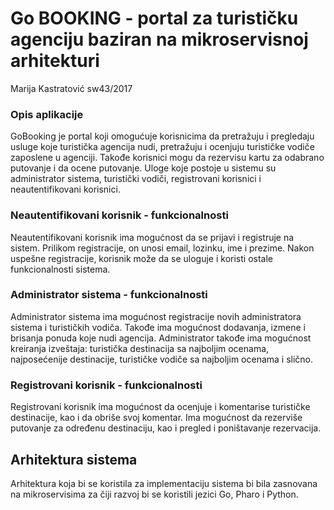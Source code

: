 <h1>Go BOOKING - portal za turističku agenciju baziran na mikroservisnoj arhitekturi</h1>

Marija Kastratović sw43/2017

<h3>Opis aplikacije</h3>

GoBooking je portal koji omogućuje korisnicima da pretražuju i pregledaju usluge koje turistička agencija nudi, pretražuju i ocenjuju turističke vodiče zaposlene u agenciji. Takođe korisnici mogu da rezervisu kartu za odabrano putovanje i da ocene putovanje. Uloge koje postoje u sistemu su administrator sistema, turistički vodiči, registrovani korisnici i neautentifikovani korisnici.

<h3>Neautentifikovani korisnik - funkcionalnosti</h3>

Neautentifikovani korisnik ima mogućnost da se prijavi i registruje na sistem. Prilikom registracije, on unosi email, lozinku, ime i prezime. Nakon uspešne registracije, korisnik može da se uloguje i koristi ostale funkcionalnosti sistema. 

<h3>Administrator sistema - funkcionalnosti</h3>

Administrator sistema ima mogućnost registracije novih administratora sistema i turističkih vodiča. Takođe ima mogućnost dodavanja, izmene i brisanja ponuda koje nudi agencija. Administrator takođe ima mogućnost kreiranja izveštaja: turistička destinacija sa najboljim ocenama, najposećenije destinacije, turističke vodiče sa najboljim ocenama i slično.

<h3>Registrovani korisnik - funkcionalnosti</h3>

Registrovani korisnik ima mogućnost da ocenjuje i komentarise turističke destinacije, kao i da obriše svoj komentar. Ima mogućnost da rezerviše putovanje za određenu destinaciju, kao i pregled i poništavanje rezervacija. 

<h2>Arhitektura sistema</h2>

Arhitektura koja bi se koristila za implementaciju sistema bi bila zasnovana na mikroservisima za čiji razvoj bi se koristili jezici Go, Pharo i Python.  


